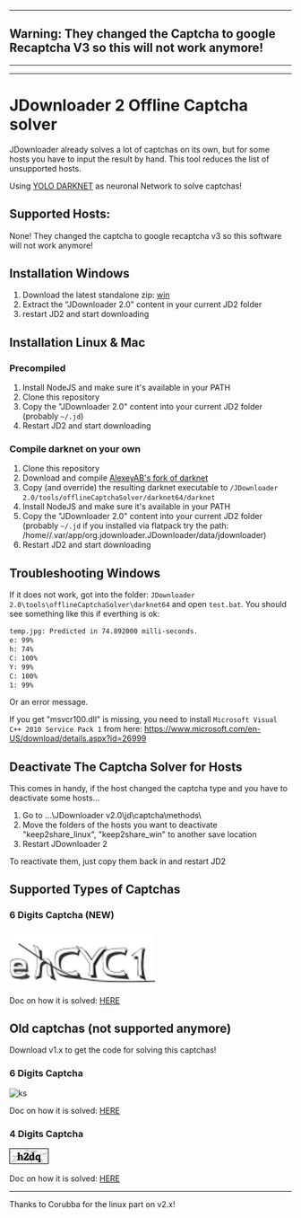 -----------------------
<b>Warning: They changed the Captcha to google Recaptcha V3 so this will not work anymore!</b>
-----------------------
-----------------------
-----------------------

# JDownloader 2 Offline Captcha solver
JDownloader already solves a lot of captchas on its own, but for some hosts you have to input the result by hand. This tool reduces the list of unsupported hosts.

Using [YOLO DARKNET](https://pjreddie.com/darknet/yolo/) as neuronal Network to solve captchas!

## Supported Hosts:
  None! They changed the captcha to google recaptcha v3 so this software will not work anymore!

## Installation Windows
1. Download the latest standalone zip: [win](https://github.com/cracker0dks/CaptchaSolver/releases/download/v2.0.2/CaptchaSolver-v2.0.2_standalone_win.zip)
2. Extract the "JDownloader 2.0" content in your current JD2 folder
3. restart JD2 and start downloading

## Installation Linux & Mac

### Precompiled	
1. Install NodeJS and make sure it's available in your PATH
2. Clone this repository
3. Copy the "JDownloader 2.0" content into your current JD2 folder (probably `~/.jd`)
4. Restart JD2 and start downloading

### Compile darknet on your own
1. Clone this repository
2. Download and compile [AlexeyAB's fork of darknet](https://github.com/AlexeyAB/darknet)
3. Copy (and override) the resulting darknet executable to `/JDownloader 2.0/tools/offlineCaptchaSolver/darknet64/darknet`
4. Install NodeJS and make sure it's available in your PATH
5. Copy the "JDownloader 2.0" content into your current JD2 folder (probably `~/.jd` if you installed via flatpack try the path: /home/<username>/.var/app/org.jdownloader.JDownloader/data/jdownloader)
6. Restart JD2 and start downloading

## Troubleshooting Windows
If it does not work, got into the folder: `JDownloader 2.0\tools\offlineCaptchaSolver\darknet64` and open `test.bat`. You should see something like this if everthing is ok:
```
temp.jpg: Predicted in 74.892000 milli-seconds.
e: 99%
h: 74%
C: 100%
Y: 99%
C: 100%
1: 99% 
```
Or an error message.

If you get "msvcr100.dll" is missing, you need to install `Microsoft Visual C++ 2010 Service Pack 1` from here: https://www.microsoft.com/en-US/download/details.aspx?id=26999

## Deactivate The Captcha Solver for Hosts
This comes in handy, if the host changed the captcha type and you have to deactivate some hosts...

1. Go to ...\JDownloader v2.0\jd\captcha\methods\ 
2. Move the folders of the hosts you want to deactivate "keep2share_linux", "keep2share_win" to another save location
3. Restart JDownloader 2

To reactivate them, just copy them back in and restart JD2

## Supported Types of Captchas
### 6 Digits Captcha (NEW)
![ks](/docs/i1.jpg)

Doc on how it is solved: [HERE](docs/howToSolveNew6DigitCaptchasWalkthrough.md)

## Old captchas (not supported anymore)
Download v1.x to get the code for solving this captchas!

### 6 Digits Captcha
![ks](/docs/ksinput.gif)

Doc on how it is solved: [HERE](docs/howToSolve6DigitCaptchasWalkthrough.md)

### 4 Digits Captcha
![ks](/docs/xFQIX.png)

Doc on how it is solved: [HERE](docs/howToSolve4DigitCaptchasWalkthrough.md)

---------------------

Thanks to Corubba for the linux part on v2.x!

